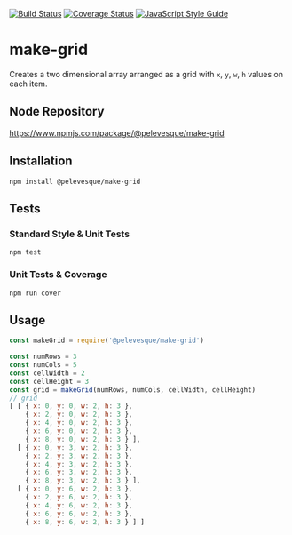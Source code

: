 [![Build Status](https://travis-ci.org/pelevesque/make-grid.svg?branch=master)](https://travis-ci.org/pelevesque/make-grid)
[![Coverage Status](https://coveralls.io/repos/github/pelevesque/make-grid/badge.svg?branch=master)](https://coveralls.io/github/pelevesque/make-grid?branch=master)
[![JavaScript Style Guide](https://img.shields.io/badge/code_style-standard-brightgreen.svg)](https://standardjs.com)

# make-grid

Creates a two dimensional array arranged as a grid with `x`, `y`, `w`, `h` values on each item.

## Node Repository

https://www.npmjs.com/package/@pelevesque/make-grid

## Installation

`npm install @pelevesque/make-grid`

## Tests

### Standard Style & Unit Tests

`npm test`

### Unit Tests & Coverage

`npm run cover`

## Usage

```js
const makeGrid = require('@pelevesque/make-grid')
```

```js
const numRows = 3
const numCols = 5
const cellWidth = 2
const cellHeight = 3
const grid = makeGrid(numRows, numCols, cellWidth, cellHeight)
// grid
[ [ { x: 0, y: 0, w: 2, h: 3 },
    { x: 2, y: 0, w: 2, h: 3 },
    { x: 4, y: 0, w: 2, h: 3 },
    { x: 6, y: 0, w: 2, h: 3 },
    { x: 8, y: 0, w: 2, h: 3 } ],
  [ { x: 0, y: 3, w: 2, h: 3 },
    { x: 2, y: 3, w: 2, h: 3 },
    { x: 4, y: 3, w: 2, h: 3 },
    { x: 6, y: 3, w: 2, h: 3 },
    { x: 8, y: 3, w: 2, h: 3 } ],
  [ { x: 0, y: 6, w: 2, h: 3 },
    { x: 2, y: 6, w: 2, h: 3 },
    { x: 4, y: 6, w: 2, h: 3 },
    { x: 6, y: 6, w: 2, h: 3 },
    { x: 8, y: 6, w: 2, h: 3 } ] ]
```

